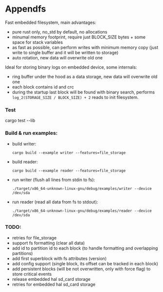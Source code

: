 # Appendfs

Fast embedded filesystem, main advantages:
* pure rust only, no_std by default, no allocations
* minumal memory footprint, require just BLOCK_SIZE bytes + some space for stack variables
* as fast as possible, can perform writes with minimum memory copy (just write to single buffer and it will be written to storage)
* auto rotation, new data will overwrite old one

Ideal for storing binary logs on embedded device, some internals:
* ring buffer under the hood as a data storage, new data will overwrite old one
* each block contains id and crc
* during the startup last block will be found with binary search, performs `log_2(STORAGE_SIZE / BLOCK_SIZE) + 2` reads to init filesystem.


### Test
cargo test --lib

### Build & run examples:
* build writer:
    ```
    cargo build --example writer --features=file_storage
    ```
* build reader:
    ```
    cargo build --example reader --features=file_storage
    ```

* run writer (flush all lines from stdin to fs):
    ```
    ./target/x86_64-unknown-linux-gnu/debug/examples/writer --device /dev/sda
    ```
* run reader (read all data from fs to stdout):
    ```
    ./target/x86_64-unknown-linux-gnu/debug/examples/reader --device /dev/sda
    ```

### TODO:
* retries for file_storage
* support fs formatting (clear all data)
* add id to partition id to each block (to handle formatting and overlapping partitions)
* add first superblock with fs attributes (version)
* add config support (single block, its offset can be tracked in each block)
* add persistent blocks (will be not overwritten, only with force flag) to store critical events
* release embedded hal sd_card storage
* retries for embedded hal sd_card storage
